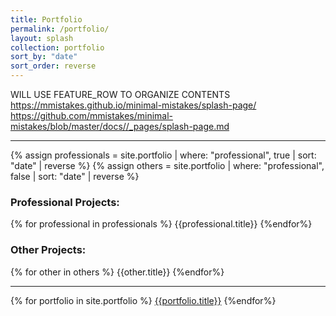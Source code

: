 ```yaml
---
title: Portfolio
permalink: /portfolio/
layout: splash
collection: portfolio
sort_by: "date"
sort_order: reverse
---
```


WILL USE FEATURE_ROW TO ORGANIZE CONTENTS  
https://mmistakes.github.io/minimal-mistakes/splash-page/  
https://github.com/mmistakes/minimal-mistakes/blob/master/docs//_pages/splash-page.md  

***
{% assign professionals = site.portfolio | where: "professional", true | sort: "date" | reverse %}
{% assign others = site.portfolio | where: "professional", false | sort: "date" | reverse %}

### Professional Projects: 
{% for professional in professionals %}
    {{professional.title}}
{%endfor%}


### Other Projects: 
{% for other in others %}
    {{other.title}}
{%endfor%}
***

{% for portfolio in site.portfolio %}
  <a href="{{portfolio.url}}">{{portfolio.title}}</a>
{%endfor%}
